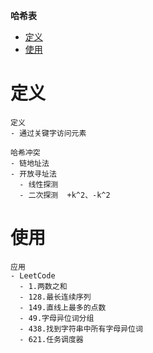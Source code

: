 **哈希表**
- [定义](#定义)
- [使用](#使用)

# 定义 #
```
定义
- 通过关键字访问元素

哈希冲突
- 链地址法
- 开放寻址法
  - 线性探测
  - 二次探测  +k^2、-k^2
```

# 使用 #
```
应用  
- LeetCode  
  - 1.两数之和
  - 128.最长连续序列
  - 149.直线上最多的点数
  - 49.字母异位词分组
  - 438.找到字符串中所有字母异位词
  - 621.任务调度器
```